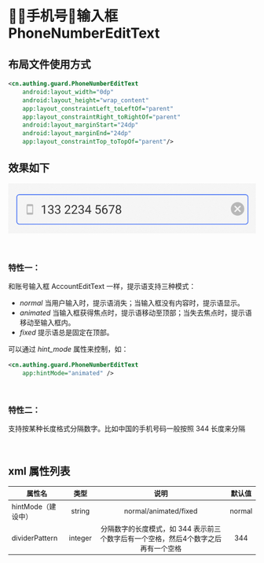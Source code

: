 # 手机号输入框 PhoneNumberEditText

## 布局文件使用方式

```xml
<cn.authing.guard.PhoneNumberEditText
    android:layout_width="0dp"
    android:layout_height="wrap_content"
    app:layout_constraintLeft_toLeftOf="parent"
    app:layout_constraintRight_toRightOf="parent"
    android:layout_marginStart="24dp"
    android:layout_marginEnd="24dp"
    app:layout_constraintTop_toTopOf="parent"/>
```

## 效果如下

![](./images/pnet_normal.png)

<br>

### 特性一：
和账号输入框 AccountEditText 一样，提示语支持三种模式：

* *normal* 当用户输入时，提示语消失；当输入框没有内容时，提示语显示。
* *animated* 当输入框获得焦点时，提示语移动至顶部；当失去焦点时，提示语移动至输入框内。
* *fixed* 提示语总是固定在顶部。

可以通过 *hint_mode* 属性来控制，如：
```xml
<cn.authing.guard.PhoneNumberEditText
    app:hintMode="animated" />
```

<br>

### 特性二：
支持按某种长度格式分隔数字。比如中国的手机号码一般按照 344 长度来分隔

<br>

## xml 属性列表

| 属性名                     | 类型 | 说明 | 默认值 |
| ----------------------- |:--------:| :------:| :-----: |
|  hintMode（建设中）     |    string    |  normal/animated/fixed   |    normal   |
|  dividerPattern     |    integer    |   分隔数字的长度模式，如 344 表示前三个数字后有一个空格，然后4个数字之后再有一个空格   |    344   |
